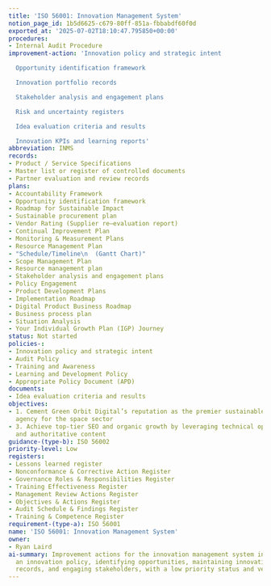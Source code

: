 ```yaml
---
title: 'ISO 56001: Innovation Management System'
notion_page_id: 1b5d6625-c679-80ff-851a-fbbabdf60f0d
exported_at: '2025-07-02T18:10:47.795850+00:00'
procedures:
- Internal Audit Procedure
improvement-action: 'Innovation policy and strategic intent

  Opportunity identification framework

  Innovation portfolio records

  Stakeholder analysis and engagement plans

  Risk and uncertainty registers

  Idea evaluation criteria and results

  Innovation KPIs and learning reports'
abbreviation: INMS
records:
- Product / Service Specifications
- Master list or register of controlled documents
- Partner evaluation and review records
plans:
- Accountability Framework
- Opportunity identification framework
- Roadmap for Sustainable Impact
- Sustainable procurement plan
- Vendor Rating (Supplier re–evaluation report)
- Continual Improvement Plan
- Monitoring & Measurement Plans
- Resource Management Plan
- "Schedule/Timeline\n  (Gantt Chart)"
- Scope Management Plan
- Resource management plan
- Stakeholder analysis and engagement plans
- Policy Engagement
- Product Development Plans
- Implementation Roadmap
- Digital Product Business Roadmap
- Business process plan
- Situation Analysis
- Your Individual Growth Plan (IGP) Journey
status: Not started
policies-:
- Innovation policy and strategic intent
- Audit Policy
- Training and Awareness
- Learning and Development Policy
- Appropriate Policy Document (APD)
documents:
- Idea evaluation criteria and results
objectives:
- 1. Cement Green Orbit Digital’s reputation as the premier sustainable marketing
  agency for the space sector
- 3. Achieve top-tier SEO and organic growth by leveraging technical optimisation
  and authoritative content
guidance-(type-b): ISO 56002
priority-level: Low
registers:
- Lessons learned register
- Nonconformance & Corrective Action Register
- Governance Roles & Responsibilities Register
- Training Effectiveness Register
- Management Review Actions Register
- Objectives & Actions Register
- Audit Schedule & Findings Register
- Training & Competence Register
requirement-(type-a): ISO 56001
name: 'ISO 56001: Innovation Management System'
owner:
- Ryan Laird
ai-summary: Improvement actions for the innovation management system include establishing
  an innovation policy, identifying opportunities, maintaining innovation portfolio
  records, and engaging stakeholders, with a low priority status and verified audit.
---
```


<!-- Unsupported block type: child_database -->